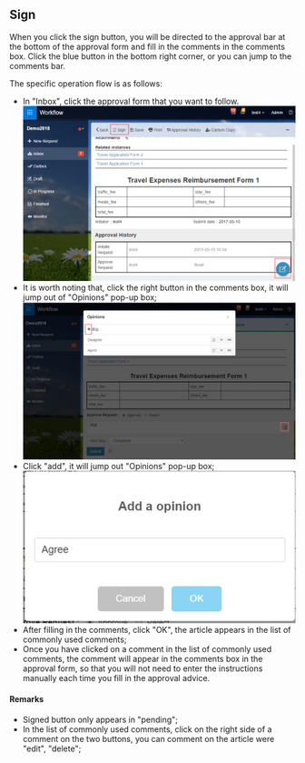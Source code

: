 
## Sign
When you click the sign button, you will be directed to the approval bar at the bottom of the approval form and fill in the comments in the comments box. Click the blue button in the bottom right corner, or you can jump to the comments bar.

The specific operation flow is as follows:
- In "Inbox", click the approval form that you want to follow.
![](images/sign1.png)
- It is worth noting that, click the right button in the comments box, it will jump out of "Opinions" pop-up box;
![](images/sign2.png)
- Click "add", it will jump out "Opinions" pop-up box;<br>
![](images/sign3.png)
- After filling in the comments, click "OK", the article appears in the list of commonly used comments;
- Once you have clicked on a comment in the list of commonly used comments, the comment will appear in the comments box in the approval form, so that you will not need to enter the instructions manually each time you fill in the approval advice.

#### Remarks
- Signed button only appears in "pending";
- In the list of commonly used comments, click on the right side of a comment on the two buttons, you can comment on the article were "edit", "delete";
